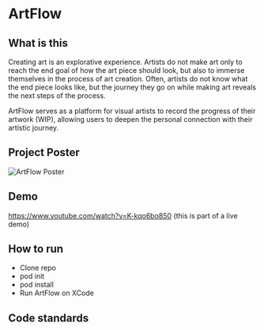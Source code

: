 # ArtFlow

## What is this

Creating art is an explorative experience. Artists do not make art only to reach the end goal of how the art piece should look, but also to immerse themselves in the process of art creation. Often, artists do not know what the end piece looks like, but the journey they go on while making art reveals the next steps of the process.

ArtFlow serves as a platform for visual artists to record the progress of their artwork (WIP), allowing users to deepen the personal connection with their artistic journey.

## Project Poster

![ArtFlow Poster](/Media/Poster.png)

## Demo 

https://www.youtube.com/watch?v=K-kqo6bo850 (this is part of a live demo)

## How to run

* Clone repo
* pod init
* pod install
* Run ArtFlow on XCode

## Code standards

